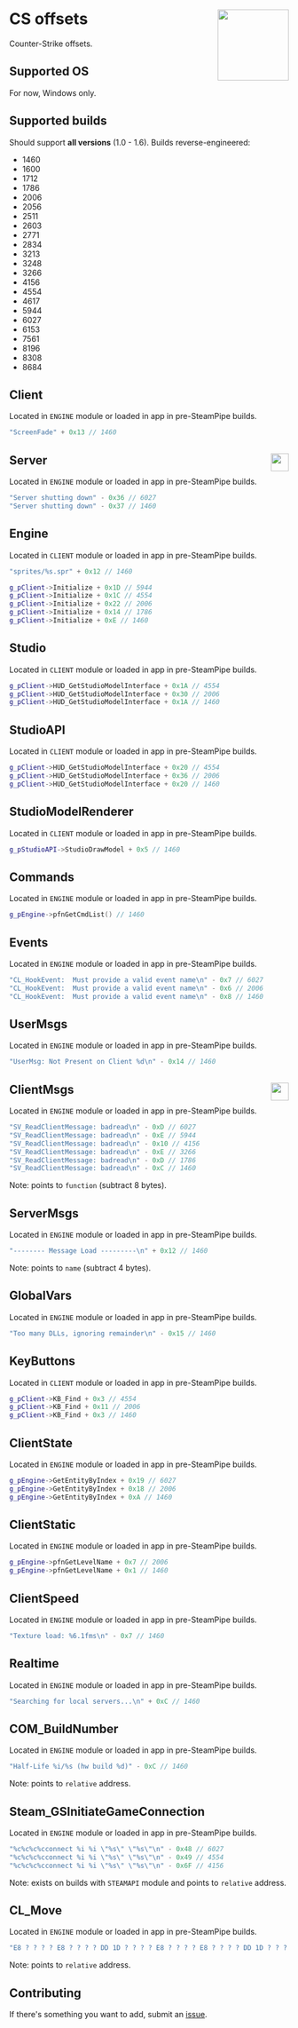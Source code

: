 # CS offsets <img align="right" width="128" height="128" src="https://user-images.githubusercontent.com/103336115/182740774-6f52adeb-df99-46a5-bf69-572b8c82f02c.png"/>
Counter-Strike offsets.

## Supported OS
For now, Windows only.

## Supported builds
Should support **all versions** (1.0 - 1.6). Builds reverse-engineered:
- 1460
- 1600
- 1712
- 1786
- 2006
- 2056
- 2511
- 2603
- 2771
- 2834
- 3213
- 3248
- 3266
- 4156
- 4554
- 4617
- 5944
- 6027
- 6153
- 7561
- 8196
- 8308
- 8684

## Client
Located in `ENGINE` module or loaded in app in pre-SteamPipe builds.
```cpp
"ScreenFade" + 0x13 // 1460
```

## Server <img align="right" width="32" height="32" src="https://user-images.githubusercontent.com/103336115/183089554-d4a825f0-930c-4e6a-8f9f-8441942c1eb2.png"/>
Located in `ENGINE` module or loaded in app in pre-SteamPipe builds.
```cpp
"Server shutting down" - 0x36 // 6027
"Server shutting down" - 0x37 // 1460
```

## Engine
Located in `CLIENT` module or loaded in app in pre-SteamPipe builds.
```cpp
"sprites/%s.spr" + 0x12 // 1460
```
```cpp
g_pClient->Initialize + 0x1D // 5944
g_pClient->Initialize + 0x1C // 4554
g_pClient->Initialize + 0x22 // 2006
g_pClient->Initialize + 0x14 // 1786
g_pClient->Initialize + 0xE // 1460
```

## Studio
Located in `CLIENT` module or loaded in app in pre-SteamPipe builds.
```cpp
g_pClient->HUD_GetStudioModelInterface + 0x1A // 4554
g_pClient->HUD_GetStudioModelInterface + 0x30 // 2006
g_pClient->HUD_GetStudioModelInterface + 0x1A // 1460
```

## StudioAPI
Located in `CLIENT` module or loaded in app in pre-SteamPipe builds.
```cpp
g_pClient->HUD_GetStudioModelInterface + 0x20 // 4554
g_pClient->HUD_GetStudioModelInterface + 0x36 // 2006
g_pClient->HUD_GetStudioModelInterface + 0x20 // 1460
```

## StudioModelRenderer
Located in `CLIENT` module or loaded in app in pre-SteamPipe builds.
```cpp
g_pStudioAPI->StudioDrawModel + 0x5 // 1460
```

## Commands
Located in `ENGINE` module or loaded in app in pre-SteamPipe builds.
```cpp
g_pEngine->pfnGetCmdList() // 1460
```

## Events
Located in `ENGINE` module or loaded in app in pre-SteamPipe builds.
```cpp
"CL_HookEvent:  Must provide a valid event name\n" - 0x7 // 6027
"CL_HookEvent:  Must provide a valid event name\n" - 0x6 // 2006
"CL_HookEvent:  Must provide a valid event name\n" - 0x8 // 1460
```

## UserMsgs
Located in `ENGINE` module or loaded in app in pre-SteamPipe builds.
```cpp
"UserMsg: Not Present on Client %d\n" - 0x14 // 1460
```

## ClientMsgs <img align="right" width="32" height="32" src="https://user-images.githubusercontent.com/103336115/183089554-d4a825f0-930c-4e6a-8f9f-8441942c1eb2.png"/>
Located in `ENGINE` module or loaded in app in pre-SteamPipe builds.
```cpp
"SV_ReadClientMessage: badread\n" - 0xD // 6027
"SV_ReadClientMessage: badread\n" - 0xE // 5944
"SV_ReadClientMessage: badread\n" - 0x10 // 4156
"SV_ReadClientMessage: badread\n" - 0xE // 3266
"SV_ReadClientMessage: badread\n" - 0xD // 1786
"SV_ReadClientMessage: badread\n" - 0xC // 1460
```
Note: points to `function` (subtract 8 bytes).

## ServerMsgs
Located in `ENGINE` module or loaded in app in pre-SteamPipe builds.
```cpp
"-------- Message Load ---------\n" + 0x12 // 1460
```
Note: points to `name` (subtract 4 bytes).

## GlobalVars
Located in `ENGINE` module or loaded in app in pre-SteamPipe builds.
```cpp
"Too many DLLs, ignoring remainder\n" - 0x15 // 1460
```

## KeyButtons
Located in `CLIENT` module or loaded in app in pre-SteamPipe builds.
```cpp
g_pClient->KB_Find + 0x3 // 4554
g_pClient->KB_Find + 0x11 // 2006
g_pClient->KB_Find + 0x3 // 1460
```

## ClientState
Located in `ENGINE` module or loaded in app in pre-SteamPipe builds.
```cpp
g_pEngine->GetEntityByIndex + 0x19 // 6027
g_pEngine->GetEntityByIndex + 0x18 // 2006
g_pEngine->GetEntityByIndex + 0xA // 1460
```

## ClientStatic
Located in `ENGINE` module or loaded in app in pre-SteamPipe builds.
```cpp
g_pEngine->pfnGetLevelName + 0x7 // 2006
g_pEngine->pfnGetLevelName + 0x1 // 1460
```

## ClientSpeed
Located in `ENGINE` module or loaded in app in pre-SteamPipe builds.
```cpp
"Texture load: %6.1fms\n" - 0x7 // 1460
```

## Realtime
Located in `ENGINE` module or loaded in app in pre-SteamPipe builds.
```cpp
"Searching for local servers...\n" + 0xC // 1460
```

## COM_BuildNumber
Located in `ENGINE` module or loaded in app in pre-SteamPipe builds.
```cpp
"Half-Life %i/%s (hw build %d)" - 0xC // 1460
```
Note: points to `relative` address.

## Steam_GSInitiateGameConnection
Located in `ENGINE` module or loaded in app in pre-SteamPipe builds.
```cpp
"%c%c%c%cconnect %i %i \"%s\" \"%s\"\n" - 0x48 // 6027
"%c%c%c%cconnect %i %i \"%s\" \"%s\"\n" - 0x49 // 4554
"%c%c%c%cconnect %i %i \"%s\" \"%s\"\n" - 0x6F // 4156
```
Note: exists on builds with `STEAMAPI` module and points to `relative` address.

## CL_Move
Located in `ENGINE` module or loaded in app in pre-SteamPipe builds.
```cpp
"E8 ? ? ? ? E8 ? ? ? ? DD 1D ? ? ? ? E8 ? ? ? ? E8 ? ? ? ? DD 1D ? ? ? ? E8 ? ? ? ? A1" + 0x1 // 1460
```
Note: points to `relative` address.

## Contributing
If there's something you want to add, submit an [issue](https://github.com/rollangles/cs-offsets/issues).